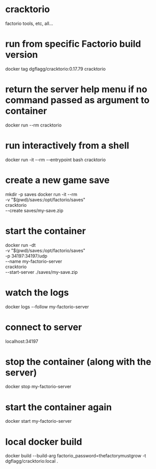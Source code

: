 # cracktorio
factorio tools, etc, all...


# run from specific Factorio build version
docker tag dgflagg/cracktorio:0.17.79 cracktorio

# return the server help menu if no command passed as argument to container
docker run --rm cracktorio

# run interactively from a shell
docker run -it --rm --entrypoint bash cracktorio

# create a new game save
mkdir -p saves
docker run -it --rm \
    -v "$(pwd)/saves:/opt/factorio/saves" \
    cracktorio \
        --create saves/my-save.zip

# start the container
docker run -dt \
    -v "$(pwd)/saves:/opt/factorio/saves" \
    -p 34197:34197/udp \
    --name my-factorio-server \
    cracktorio \
        --start-server ./saves/my-save.zip
        
# watch the logs
docker logs --follow my-factorio-server
        
# connect to server
localhost:34197

# stop the container (along with the server)
docker stop my-factorio-server

# start the container again
docker start my-factorio-server



# local docker build
docker build --build-arg factorio_password=thefactorymustgrow -t dgflagg/cracktorio:local .